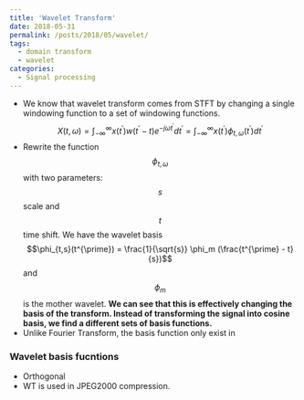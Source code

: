 ```yaml
---
title: 'Wavelet Transform'
date: 2018-05-31
permalink: /posts/2018/05/wavelet/
tags:
  - domain transform
  - wavelet
categories:
  - Signal processing
---
```


* We know that wavelet transform comes from STFT by changing a single windowing function to a set of windowing functions.
$$X(t,\omega) = \int_{-\infty}^{\infty}x(t^{\prime})w(t^{\prime} - t)e^{-j\omega t^{\prime} }dt^{\prime} = \int_{-\infty}^{\infty}x(t^{\prime})\phi_{t,\omega} (t^{\prime})dt^{\prime}$$
* Rewrite the function $$\phi_{t,\omega}$$ with two parameters: $$s$$ scale and $$t$$ time shift. We have the wavelet basis
$$\phi_{t,s}(t^{\prime}) = \frac{1}{\sqrt{s}} \phi_m (\frac{t^{\prime} - t}{s})$$ and $$\phi_m$$ is the mother wavelet.
**We can see that this is effectively changing the basis of the transform. Instead of transforming the signal into cosine basis, we find a different sets of basis functions.**
* Unlike Fourier Transform, the basis function only exist in   

### Wavelet basis fucntions
* Orthogonal
* WT is used in JPEG2000 compression.
